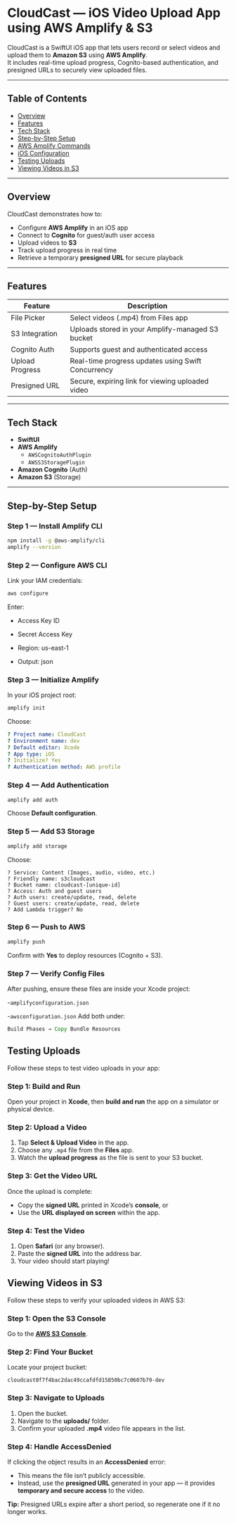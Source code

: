 # CloudCast — iOS Video Upload App using AWS Amplify & S3

CloudCast is a SwiftUI iOS app that lets users record or select videos and upload them to **Amazon S3** using **AWS Amplify**.  
It includes real-time upload progress, Cognito-based authentication, and presigned URLs to securely view uploaded files.

---

## Table of Contents
- [Overview](#-overview)
- [Features](#-features)
- [Tech Stack](#-tech-stack)
- [Step-by-Step Setup](#-step-by-step-setup)
- [AWS Amplify Commands](#-aws-amplify-commands)
- [iOS Configuration](#-ios-configuration)
- [Testing Uploads](#-testing-uploads)
- [Viewing Videos in S3](#-viewing-videos-in-s3)

---

## Overview

CloudCast demonstrates how to:
- Configure **AWS Amplify** in an iOS app
- Connect to **Cognito** for guest/auth user access
- Upload videos to **S3**
- Track upload progress in real time
- Retrieve a temporary **presigned URL** for secure playback

---

## Features

| Feature | Description |
|----------|--------------|
| File Picker | Select videos (.mp4) from Files app |
| S3 Integration | Uploads stored in your Amplify-managed S3 bucket |
| Cognito Auth | Supports guest and authenticated access |
| Upload Progress | Real-time progress updates using Swift Concurrency |
| Presigned URL | Secure, expiring link for viewing uploaded video |

---

## Tech Stack

- **SwiftUI**
- **AWS Amplify**
  - `AWSCognitoAuthPlugin`
  - `AWSS3StoragePlugin`
- **Amazon Cognito** (Auth)
- **Amazon S3** (Storage)

---

## Step-by-Step Setup

### **Step 1 — Install Amplify CLI**
```bash
npm install -g @aws-amplify/cli
amplify --version
```

### **Step 2 — Configure AWS CLI**
Link your IAM credentials:
```bash
aws configure
```
Enter:

- Access Key ID

- Secret Access Key

- Region: us-east-1

- Output: json

### **Step 3 — Initialize Amplify**
In your iOS project root:
```bash
amplify init
```
Choose:
```yaml
? Project name: CloudCast
? Environment name: dev
? Default editor: Xcode
? App type: iOS
? Initialize? Yes
? Authentication method: AWS profile
```

### **Step 4 — Add Authentication**
```bash
amplify add auth
```
Choose **Default configuration**.

### **Step 5 — Add S3 Storage**
```bash
amplify add storage
```
Choose:
```pgsql
? Service: Content (Images, audio, video, etc.)
? Friendly name: s3cloudcast
? Bucket name: cloudcast-[unique-id]
? Access: Auth and guest users
? Auth users: create/update, read, delete
? Guest users: create/update, read, delete
? Add Lambda trigger? No
```

### **Step 6 — Push to AWS**
```bash
amplify push
```
Confirm with **Yes** to deploy resources (Cognito + S3).

### **Step 7 — Verify Config Files**
After pushing, ensure these files are inside your Xcode project:

-```amplifyconfiguration.json```

-```awsconfiguration.json```
Add both under:
```rust
Build Phases → Copy Bundle Resources
```
## Testing Uploads

Follow these steps to test video uploads in your app:

### Step 1: Build and Run
Open your project in **Xcode**, then **build and run** the app on a simulator or physical device.


### Step 2: Upload a Video
1. Tap **Select & Upload Video** in the app.  
2. Choose any `.mp4` file from the **Files** app.  
3. Watch the **upload progress** as the file is sent to your S3 bucket.


### Step 3: Get the Video URL
Once the upload is complete:
- Copy the **signed URL** printed in Xcode’s **console**, or  
- Use the **URL displayed on screen** within the app.


###  Step 4: Test the Video
1. Open **Safari** (or any browser).  
2. Paste the **signed URL** into the address bar.  
3. Your video should start playing!


## Viewing Videos in S3

Follow these steps to verify your uploaded videos in AWS S3:


### Step 1: Open the S3 Console
Go to the [**AWS S3 Console**](https://s3.console.aws.amazon.com/s3/home).


### Step 2: Find Your Bucket
Locate your project bucket:
```
cloudcast0f7f4bac2dac49ccafdfd15850bc7c0607b79-dev
```
### Step 3: Navigate to Uploads
1. Open the bucket.  
2. Navigate to the **uploads/** folder.  
3. Confirm your uploaded **.mp4** video file appears in the list.

### Step 4: Handle AccessDenied
If clicking the object results in an **AccessDenied** error:

- This means the file isn’t publicly accessible.
- Instead, use the **presigned URL** generated in your app — it provides **temporary and secure access** to the video.

**Tip:** Presigned URLs expire after a short period, so regenerate one if it no longer works.

